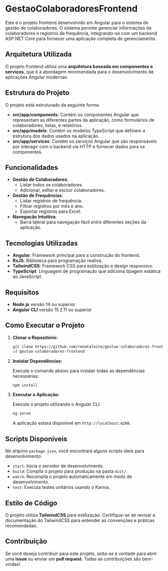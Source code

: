 # GestaoColaboradoresFrontend

Este é o projeto frontend desenvolvido em Angular para o sistema de gestão de colaboradores. O sistema permite gerenciar informações de colaboradores e registros de frequência, integrando-se com um backend ASP.NET Core para fornecer uma aplicação completa de gerenciamento.

## Arquitetura Utilizada

O projeto frontend utiliza uma **arquitetura baseada em componentes e serviços**, que é a abordagem recomendada para o desenvolvimento de aplicações Angular modernas.

## Estrutura do Projeto

O projeto está estruturado da seguinte forma:

- **src/app/components**: Contém os componentes Angular que representam as diferentes partes da aplicação, como formulários de colaboradores, listas, e relatórios.
- **src/app/models**: Contém os modelos TypeScript que definem a estrutura dos dados usados na aplicação.
- **src/app/services**: Contém os serviços Angular que são responsáveis por interagir com o backend via HTTP e fornecer dados para os componentes.

## Funcionalidades

- **Gestão de Colaboradores**:
  - Listar todos os colaboradores.
  - Adicionar, editar e excluir colaboradores.
- **Gestão de Frequências**:
  - Listar registros de frequência.
  - Filtrar registros por mês e ano.
  - Exportar registros para Excel.
- **Navegação Intuitiva**:
  - Barra lateral para navegação fácil entre diferentes seções da aplicação.

## Tecnologias Utilizadas

- **Angular**: Framework principal para a construção do frontend.
- **RxJS**: Biblioteca para programação reativa.
- **TailwindCSS**: Framework CSS para estilização e design responsivo.
- **TypeScript**: Linguagem de programação que adiciona tipagem estática ao JavaScript.

## Requisitos

- **Node.js** versão 14 ou superior
- **Angular CLI** versão 15.2.11 ou superior

## Como Executar o Projeto

1. **Clonar o Repositório:**

   ```bash
   git clone https://github.com/renataleite/gestao-colaboradores-frontend.git
   cd gestao-colaboradores-frontend
   ```

2. **Instalar Dependências:**

   Execute o comando abaixo para instalar todas as dependências necessárias:

   ```bash
   npm install
   ```

3. **Executar a Aplicação:**

   Execute o projeto utilizando o Angular CLI:

   ```bash
   ng serve
   ```

   A aplicação estará disponível em `http://localhost:4200`.

## Scripts Disponíveis

No arquivo `package.json`, você encontrará alguns scripts úteis para desenvolvimento:

- `start`: Inicia o servidor de desenvolvimento.
- `build`: Compila o projeto para produção na pasta `dist/`.
- `watch`: Recompila o projeto automaticamente em modo de desenvolvimento.
- `test`: Executa testes unitários usando o Karma.

## Estilo de Código

O projeto utiliza **TailwindCSS** para estilização. Certifique-se de revisar a documentação do TailwindCSS para entender as convenções e práticas recomendadas.

## Contribuição

Se você deseja contribuir para este projeto, sinta-se à vontade para abrir uma **issue** ou enviar um **pull request**. Todas as contribuições são bem-vindas!

